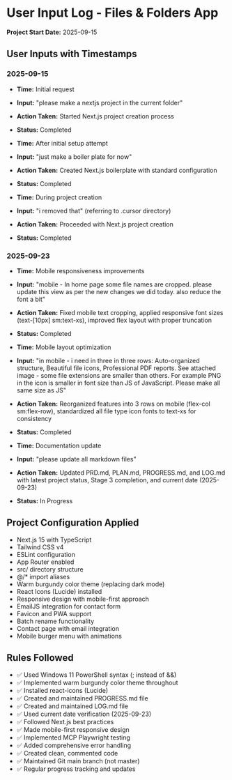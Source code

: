 # User Input Log - Files & Folders App

**Project Start Date:** 2025-09-15

## User Inputs with Timestamps

### 2025-09-15
- **Time:** Initial request
- **Input:** "please make a nextjs project in the current folder"
- **Action Taken:** Started Next.js project creation process
- **Status:** Completed

- **Time:** After initial setup attempt
- **Input:** "just make a boiler plate for now"
- **Action Taken:** Created Next.js boilerplate with standard configuration
- **Status:** Completed

- **Time:** During project creation
- **Input:** "i removed that" (referring to .cursor directory)
- **Action Taken:** Proceeded with Next.js project creation
- **Status:** Completed

### 2025-09-23
- **Time:** Mobile responsiveness improvements
- **Input:** "mobile - In home page some file names are cropped. please update this view as per the new changes we did today. also reduce the font a bit"
- **Action Taken:** Fixed mobile text cropping, applied responsive font sizes (text-[10px] sm:text-xs), improved flex layout with proper truncation
- **Status:** Completed

- **Time:** Mobile layout optimization
- **Input:** "in mobile - i need in three in three rows: Auto-organized structure, Beautiful file icons, Professional PDF reports. See attached image - some file extensions are smaller than others. For example PNG in the icon is smaller in font size than JS of JavaScript. Please make all same size as JS"
- **Action Taken:** Reorganized features into 3 rows on mobile (flex-col sm:flex-row), standardized all file type icon fonts to text-xs for consistency
- **Status:** Completed

- **Time:** Documentation update
- **Input:** "please update all markdown files"
- **Action Taken:** Updated PRD.md, PLAN.md, PROGRESS.md, and LOG.md with latest project status, Stage 3 completion, and current date (2025-09-23)
- **Status:** In Progress

## Project Configuration Applied
- Next.js 15 with TypeScript
- Tailwind CSS v4
- ESLint configuration
- App Router enabled
- src/ directory structure
- @/* import aliases
- Warm burgundy color theme (replacing dark mode)
- React Icons (Lucide) installed
- Responsive design with mobile-first approach
- EmailJS integration for contact form
- Favicon and PWA support
- Batch rename functionality
- Contact page with email integration
- Mobile burger menu with animations

## Rules Followed
- ✅ Used Windows 11 PowerShell syntax (; instead of &&)
- ✅ Implemented warm burgundy color theme throughout
- ✅ Installed react-icons (Lucide)
- ✅ Created and maintained PROGRESS.md file
- ✅ Created and maintained LOG.md file
- ✅ Used current date verification (2025-09-23)
- ✅ Followed Next.js best practices
- ✅ Made mobile-first responsive design
- ✅ Implemented MCP Playwright testing
- ✅ Added comprehensive error handling
- ✅ Created clean, commented code
- ✅ Maintained Git main branch (not master)
- ✅ Regular progress tracking and updates
